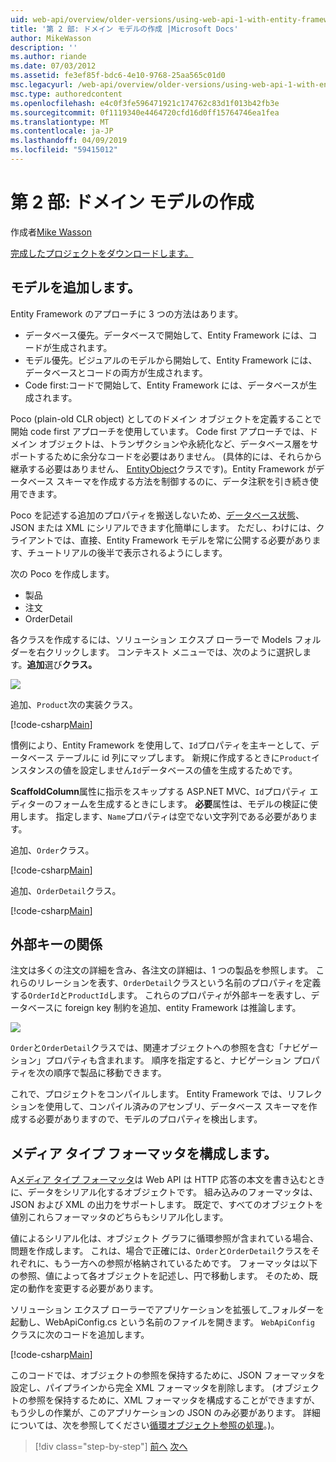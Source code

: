 ```yaml
---
uid: web-api/overview/older-versions/using-web-api-1-with-entity-framework-5/using-web-api-with-entity-framework-part-2
title: '第 2 部: ドメイン モデルの作成 |Microsoft Docs'
author: MikeWasson
description: ''
ms.author: riande
ms.date: 07/03/2012
ms.assetid: fe3ef85f-bdc6-4e10-9768-25aa565c01d0
msc.legacyurl: /web-api/overview/older-versions/using-web-api-1-with-entity-framework-5/using-web-api-with-entity-framework-part-2
msc.type: authoredcontent
ms.openlocfilehash: e4c0f3fe596471921c174762c83d1f013b42fb3e
ms.sourcegitcommit: 0f1119340e4464720cfd16d0ff15764746ea1fea
ms.translationtype: MT
ms.contentlocale: ja-JP
ms.lasthandoff: 04/09/2019
ms.locfileid: "59415012"
---
```

# <a name="part-2-creating-the-domain-models"></a>第 2 部: ドメイン モデルの作成

作成者[Mike Wasson](https://github.com/MikeWasson)

[完成したプロジェクトをダウンロードします。](http://code.msdn.microsoft.com/ASP-NET-Web-API-with-afa30545)

## <a name="add-models"></a>モデルを追加します。

Entity Framework のアプローチに 3 つの方法はあります。

- データベース優先。データベースで開始して、Entity Framework には、コードが生成されます。
- モデル優先。ビジュアルのモデルから開始して、Entity Framework には、データベースとコードの両方が生成されます。
- Code first:コードで開始して、Entity Framework には、データベースが生成されます。

Poco (plain-old CLR object) としてのドメイン オブジェクトを定義することで開始 code first アプローチを使用しています。 Code first アプローチでは、ドメイン オブジェクトは、トランザクションや永続化など、データベース層をサポートするために余分なコードを必要はありません。 (具体的には、それらから継承する必要はありません、 [EntityObject](https://msdn.microsoft.com/library/system.data.objects.dataclasses.entityobject.aspx)クラスです)。Entity Framework がデータベース スキーマを作成する方法を制御するのに、データ注釈を引き続き使用できます。

Poco を記述する追加のプロパティを搬送しないため、[データベース状態](https://msdn.microsoft.com/library/system.data.entitystate.aspx)、JSON または XML にシリアルできます化簡単にします。 ただし、わけには、クライアントでは、直接、Entity Framework モデルを常に公開する必要があります、チュートリアルの後半で表示されるようにします。

次の Poco を作成します。

- 製品
- 注文
- OrderDetail

各クラスを作成するには、ソリューション エクスプ ローラーで Models フォルダーを右クリックします。 コンテキスト メニューでは、次のように選択します。**追加**選び**クラス。**

![](using-web-api-with-entity-framework-part-2/_static/image1.png)

追加、`Product`次の実装クラス。

[!code-csharp[Main](using-web-api-with-entity-framework-part-2/samples/sample1.cs)]

慣例により、Entity Framework を使用して、`Id`プロパティを主キーとして、データベース テーブルに id 列にマップします。 新規に作成するときに`Product`インスタンスの値を設定しません`Id`データベースの値を生成するためです。

**ScaffoldColumn**属性に指示をスキップする ASP.NET MVC、`Id`プロパティ エディターのフォームを生成するときにします。 **必要**属性は、モデルの検証に使用します。 指定します、`Name`プロパティは空でない文字列である必要があります。

追加、`Order`クラス。

[!code-csharp[Main](using-web-api-with-entity-framework-part-2/samples/sample2.cs)]

追加、`OrderDetail`クラス。

[!code-csharp[Main](using-web-api-with-entity-framework-part-2/samples/sample3.cs)]

## <a name="foreign-key-relations"></a>外部キーの関係

注文は多くの注文の詳細を含み、各注文の詳細は、1 つの製品を参照します。 これらのリレーションを表す、`OrderDetail`クラスという名前のプロパティを定義する`OrderId`と`ProductId`します。 これらのプロパティが外部キーを表すし、データベースに foreign key 制約を追加、entity Framework は推論します。

![](using-web-api-with-entity-framework-part-2/_static/image2.png)

`Order`と`OrderDetail`クラスでは、関連オブジェクトへの参照を含む「ナビゲーション」プロパティも含まれます。 順序を指定すると、ナビゲーション プロパティを次の順序で製品に移動できます。

これで、プロジェクトをコンパイルします。 Entity Framework では、リフレクションを使用して、コンパイル済みのアセンブリ、データベース スキーマを作成する必要がありますので、モデルのプロパティを検出します。

## <a name="configure-the-media-type-formatters"></a>メディア タイプ フォーマッタを構成します。

A[メディア タイプ フォーマッタ](../../formats-and-model-binding/media-formatters.md)は Web API は HTTP 応答の本文を書き込むときに、データをシリアル化するオブジェクトです。 組み込みのフォーマッタは、JSON および XML の出力をサポートします。 既定で、すべてのオブジェクトを値別これらフォーマッタのどちらもシリアル化します。

値によるシリアル化は、オブジェクト グラフに循環参照が含まれている場合、問題を作成します。 これは、場合で正確には、`Order`と`OrderDetail`クラスをそれぞれに、もう一方への参照が格納されているためです。 フォーマッタは以下の参照、値によって各オブジェクトを記述し、円で移動します。 そのため、既定の動作を変更する必要があります。

ソリューション エクスプ ローラーでアプリケーションを拡張して\_フォルダーを起動し、WebApiConfig.cs という名前のファイルを開きます。 `WebApiConfig` クラスに次のコードを追加します。

[!code-csharp[Main](using-web-api-with-entity-framework-part-2/samples/sample4.cs?highlight=11)]

このコードでは、オブジェクトの参照を保持するために、JSON フォーマッタを設定し、パイプラインから完全 XML フォーマッタを削除します。 (オブジェクトの参照を保持するために、XML フォーマッタを構成することができますが、もう少しの作業が、このアプリケーションの JSON のみ必要があります。 詳細については、次を参照してください[循環オブジェクト参照の処理](../../formats-and-model-binding/json-and-xml-serialization.md#handling_circular_object_references)。)。

> [!div class="step-by-step"]
> [前へ](using-web-api-with-entity-framework-part-1.md)
> [次へ](using-web-api-with-entity-framework-part-3.md)
